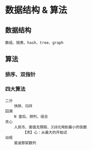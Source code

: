# 数据结构 & 算法

## 数据结构

    数组、链表、hash、tree、graph

## 算法

### 排序、双指针

### 四大算法

    二分
        快排、归并
    回溯
        N 皇后、排列、组合
    贪心
        人民币、面值无限取、318元用到最小的张数
            【贪】心：从最大的开始试
    动规
        斐波那契数列
